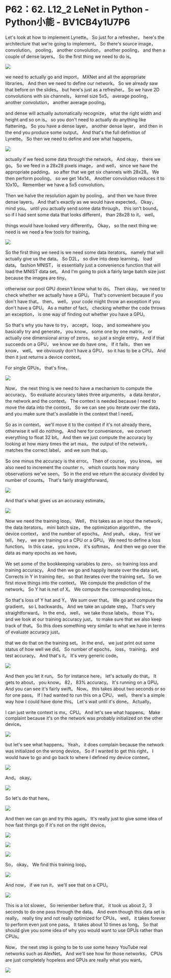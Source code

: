 # P62：62. L12_2 LeNet in Python - Python小能 - BV1CB4y1U7P6

 Let's look at how to implement Lynette。 So just for a refresher。 here's the architecture that we're going to implement。 So there's source image， convolution。 pooling， another convolution， another pooling， and then a couple of dense layers。 So the first thing we need to do is。



![](img/fc4140cce2065d9f074ce7c9f1ebb253_1.png)

 we need to actually go and import， MXNet and all the appropriate libraries。 And then we need to define our network。 So we already saw that before on the slides。 but here's just as a refresher。 So we have 2D convolutions with six channels， kernel size 5x5。 average pooling， another convolution， another average pooling。

 and dense will actually automatically recognize， what the right width and height and so on is。 so you don't need to actually do anything like flattening。 So you have a dense layer。 another dense layer， and then in the end you produce some output。 And that's the full definition of Lynette。 So then we need to define and see what happens。





![](img/fc4140cce2065d9f074ce7c9f1ebb253_3.png)

 actually if we feed some data through the network。 And okay， there we go。 So we feed in a 28x28 pixels image， and well， since we have the appropriate padding。 so after that we get six channels with 28x28。 We then perform pooling， so we get 14x14。 Another convolution reduces it to 10x10。 Remember we have a 5x5 convolution。

 Then we halve the resolution again by pooling， and then we have three dense layers。 And that's exactly as we would have expected。 Okay， mind you。 until you actually send some data through， this isn't bound。 so if I had sent some data that looks different， than 28x28 to it， well。

 things would have looked very differently。 Okay， so the next thing we need is we need a few tools for training。

![](img/fc4140cce2065d9f074ce7c9f1ebb253_5.png)

 So the first thing we need is we need some data iterators。 namely that will actually give us the data。 So D2L， so dive into deep learning， load data。 fashion MNIST， is essentially just a convenience function that will load the MNIST data set。 And I'm going to pick a fairly large batch size just because the images are tiny。

 otherwise our pool GPU doesn't know what to do。 Then okay。 we need to check whether we actually have a GPU。 That's convenient because if you don't have that。 then， well， your code might throw an exception if you don't have a GPU。 As a matter of fact。 checking whether the code throws an exception， is one way of finding out whether you have a GPU。

 So that's why you have to try， accept， loop， and somewhere you basically try and generate， you know。 some one by one matrix， or actually one dimensional array of zeros， so just a single entry。 And if that succeeds on a GPU， we know we do have one。 If it fails， then we know， well。 we obviously don't have a GPU， so it has to be a CPU。 And then it just returns a device context。

 For single GPUs， that's fine。

![](img/fc4140cce2065d9f074ce7c9f1ebb253_7.png)

 Now， the next thing is we need to have a mechanism to compute the accuracy。 So evaluate accuracy takes three arguments， a data iterator， the network and the context。 The context is needed because I need to move the data into the context。 So we can see you iterate over the data， and you make sure that's available in the context that I need。

 So as in context， we'll move it to the context if it's not already there。 otherwise it will do nothing。 And here for convenience， we convert everything to float 32 bit。 And then we just compute the accuracy by looking at how many times the art max。 the output of the network， matches the correct label， and we sum that up。

 So one minus the accuracy is the error。 Then of course， you know。 we also need to increment the counter n， which counts how many observations we've seen。 So in the end we return the accuracy divided by number of counts。 That's fairly straightforward。

![](img/fc4140cce2065d9f074ce7c9f1ebb253_9.png)

 And that's what gives us an accuracy estimate。

![](img/fc4140cce2065d9f074ce7c9f1ebb253_11.png)

 Now we need the training loop。 Well， this takes as an input the network， the data iterators。 mini batch size， the optimization algorithm， the device context， and the number of epochs。 And yeah。 okay， first we tell， hey， we are training on a CPU or a GPU。 We need to define a loss function。 In this case， you know， it's softmax。 And then we go over the data as many epochs as we have。

 We set some of the bookkeeping variables to zero， so training loss and training accuracy。 And then we go and happily iterate over the data set。 Corrects in Y in training iter。 so that iterates over the training set。 So we first move things into the context。 We compute the prediction of the network。 So Y hat is net of X。 We compute the corresponding loss。

 So that's loss of Y hat and Y。 We sum over that。 We go and compute the gradient， so L backwards。 And we take an update step。 That's very straightforward。 In the end， well， we take those labels。 those Y's， and we look at our training accuracy just， to make sure that we also keep track of that。 So this does something very similar to what we have in terms of evaluate accuracy just。

 that we do that on the training set。 In the end， we just print out some status of how well we did。 So number of epochs， loss， training， and test accuracy。 And that's it。 It's very generic code。

![](img/fc4140cce2065d9f074ce7c9f1ebb253_13.png)

 And then you let it run。 So for instance here， let's actually do that。 It gets to about， you know。 82， 83% accuracy。 It's running on a GPU。 And you can see it's fairly swift。 Now。 this takes about two seconds or so for one pass。 If I had wanted to run this on a CPU， well。 there's a simple way how I could have done this。 Let's wait until it's done。 Actually。

 I can just write context is mx。CPU。 And let's see what happens。 Make complaint because it's on the network was probably initialized on the other device。

![](img/fc4140cce2065d9f074ce7c9f1ebb253_15.png)

 but let's see what happens。 Yeah， it does complain because the network was initialized on the wrong device。 So if I wanted to get this right， I would have to go and go back to where I defined my device context。

![](img/fc4140cce2065d9f074ce7c9f1ebb253_17.png)

 And， okay。

![](img/fc4140cce2065d9f074ce7c9f1ebb253_19.png)

 So let's do that here。

![](img/fc4140cce2065d9f074ce7c9f1ebb253_21.png)

 And then we can go and try this again。 It's really just to give some idea of how fast things go if it's not on the right device。

![](img/fc4140cce2065d9f074ce7c9f1ebb253_23.png)



![](img/fc4140cce2065d9f074ce7c9f1ebb253_24.png)



![](img/fc4140cce2065d9f074ce7c9f1ebb253_25.png)

 So， okay。 We find this training loop。

![](img/fc4140cce2065d9f074ce7c9f1ebb253_27.png)

 And now， if we run it， we'll see that on a CPU。

![](img/fc4140cce2065d9f074ce7c9f1ebb253_29.png)

 This is a lot slower。 So remember before that， it took us about 2。3 seconds to do one pass through the data。 And even though this data set is really。 really tiny and not really optimized for CPUs， well， it takes forever to perform even just one pass。 It takes about 10 times as long。 So that should give you some idea of why you would want to use GPUs rather than CPUs。

 Now， the next step is going to be to use some heavy YouTube real networks such as AlexNet。 And we'll see how for those networks， CPUs are just completely hopeless and GPUs are really what you want。

![](img/fc4140cce2065d9f074ce7c9f1ebb253_31.png)